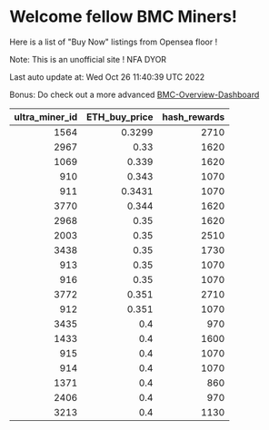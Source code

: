 # Welcome fellow BMC Miners!
Here is a list of "Buy Now" listings from Opensea floor !

Note: This is an unofficial site ! NFA DYOR

Last auto update at: Wed Oct 26 11:40:39 UTC 2022

Bonus: Do check out a more advanced [BMC-Overview-Dashboard](https://dune.com/defifunk/BMC-Overview-Dashboard)


|   ultra_miner_id |   ETH_buy_price |   hash_rewards |
|-----------------:|----------------:|---------------:|
|             1564 |          0.3299 |           2710 |
|             2967 |          0.33   |           1620 |
|             1069 |          0.339  |           1620 |
|              910 |          0.343  |           1070 |
|              911 |          0.3431 |           1070 |
|             3770 |          0.344  |           1620 |
|             2968 |          0.35   |           1620 |
|             2003 |          0.35   |           2510 |
|             3438 |          0.35   |           1730 |
|              913 |          0.35   |           1070 |
|              916 |          0.35   |           1070 |
|             3772 |          0.351  |           2710 |
|              912 |          0.351  |           1070 |
|             3435 |          0.4    |            970 |
|             1433 |          0.4    |           1600 |
|              915 |          0.4    |           1070 |
|              914 |          0.4    |           1070 |
|             1371 |          0.4    |            860 |
|             2406 |          0.4    |            970 |
|             3213 |          0.4    |           1130 |